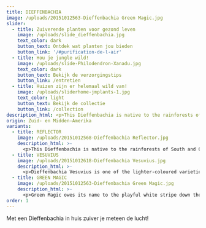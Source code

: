 ```yaml
---
title: DIEFFENBACHIA
image: /uploads/20151012563-Dieffenbachia Green Magic.jpg
slider:
  - title: Zuiverende planten voor gezond leven
    image: /uploads/slide_dieffenbachia.jpg
    text_color: dark
    button_text: Ontdek wat planten jou bieden
    button_link: '/#purification-de-l-air'
  - title: Hou je jungle wild!
    image: /uploads/slide-Philodendron-Xanadu.jpg
    text_color: dark
    button_text: Bekijk de verzorgingstips
    button_link: /entretien
  - title: Huizen zijn er helemaal wild van!
    image: /uploads/sliderhome-jmplants-1.jpg
    text_color: light
    button_text: Bekijk de collectie
    button_link: /collection
description_html: <p>This Dieffenbachia is native to the rainforests of South and Central America, but also thrives in European living rooms.</p><p>The unusual pattern on the leaves makes this a much-loved plant. Each variety has different leaves, with colours ranging from green to yellow to white. Dieffenbachia is also a 100% natural air purifier.</p><p>Dieffenbachia Reflector has the perfect combination of green and light green.</p>
origin: Zuid- en Midden-Amerika
variants:
  - title: REFLECTOR
    image: /uploads/20151012568-Dieffenbachia Reflector.jpg
    description_html: >-
      <p>This Dieffenbachia is native to the rainforests of South and Central America, but also thrives in European living rooms.</p><p>The unusual pattern on the leaves makes this a much-loved plant. Each variety has different leaves, with colours ranging from green to yellow to white. Dieffenbachia is also a 100% natural air purifier.</p><p>Dieffenbachia Reflector has the perfect combination of green and light green.</p>
  - title: VESUVIUS
    image: /uploads/20151012618-Dieffenbachia Vesuvius.jpg
    description_html: >-
      <p>Dieffenbachia Vesuvius is one of the lighter-coloured varieties, with a lot of variegation in the light green leaves.</p>
  - title: GREEN MAGIC
    image: /uploads/20151012563-Dieffenbachia Green Magic.jpg
    description_html: >-
      <p>Green Magic owes its name to the playful white stripe down the centre of the leaf.</p>
order: 1
---
```



Met een Dieffenbachia in huis zuiver je meteen de lucht!